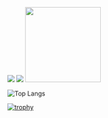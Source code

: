 ![](https://github-readme-stats.vercel.app/api?username=JHSAND&theme=tokyonight&show_icons=true&hide_border=true)
![](http://github-profile-summary-cards.vercel.app/api/cards/repos-per-language?username=JHSAND&theme=tokyonight&exclude=HTML,JavaScript,CSS)
<img src="https://github-readme-stats.vercel.app/api/top-langs/?username=JHSAND&layout=compact&theme=react&hide_border=true&bg_color=0D1117&title_color=58A6FF&text_color=FFFFFF" height="170"/>

![Top Langs](https://github-readme-stats.vercel.app/api/top-langs/?username=JHSAND&layout=compact)

[![trophy](https://github-profile-trophy.vercel.app/?username=JHSAND&theme=dracula&column=6&rank=SECRET,SSS,SS,S,AAA,AA,A)](https://github.com/ryo-ma/github-profile-trophy)
